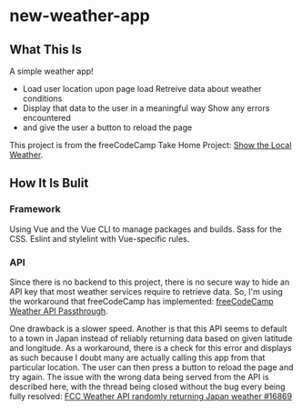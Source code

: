 # new-weather-app

## What This Is

A simple weather app!

* Load user location upon page load Retreive data about weather conditions
* Display that data to the user in a meaningful way Show any errors encountered
* and give the user a button to reload the page

This project is from the freeCodeCamp Take Home Project: [Show the Local
Weather](https://www.freecodecamp.org/learn/coding-interview-prep/take-home-projects/show-the-local-weather).

## How It Is Bulit

### Framework

Using Vue and the Vue CLI to manage packages and builds. Sass for the CSS.
Eslint and stylelint with Vue-specific rules.

### API

Since there is no backend to this project, there is no secure way to hide an API
key that most weather services require to retrieve data. So, I'm using the
workaround that freeCodeCamp has implemented: [freeCodeCamp Weather API
Passthrough](https://fcc-weather-api.freecodecamp.repl.co/).

One drawback is a slower speed. Another is that this API seems to default to a
town in Japan instead of reliably returning data based on given latitude and
longitude.  As a workaround, there is a check for this error and displays as
such because I doubt many are actually calling this app from that particular
location. The user can then press a button to reload the page and try again. The
issue with the wrong data being served from the API is described here, with the
thread being closed without the bug every being fully resolved:
[FCC Weather API randomly returning Japan weather #16869](https://github.com/freeCodeCamp/freeCodeCamp/issues/16869)

